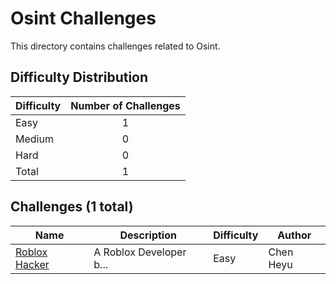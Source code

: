 # Osint Challenges
This directory contains challenges related to Osint.

## Difficulty Distribution
| Difficulty | Number of Challenges |
| ---------- |:--------------------:|
| Easy | 1 |
| Medium | 0 |
| Hard | 0 |
| Total | 1 |

## Challenges (1 total)
| Name | Description | Difficulty | Author |
| ---- | ----------- | ---------- | ------ |
| [Roblox Hacker](<./Roblox Hacker>) | A Roblox Developer b... | Easy | Chen Heyu |
